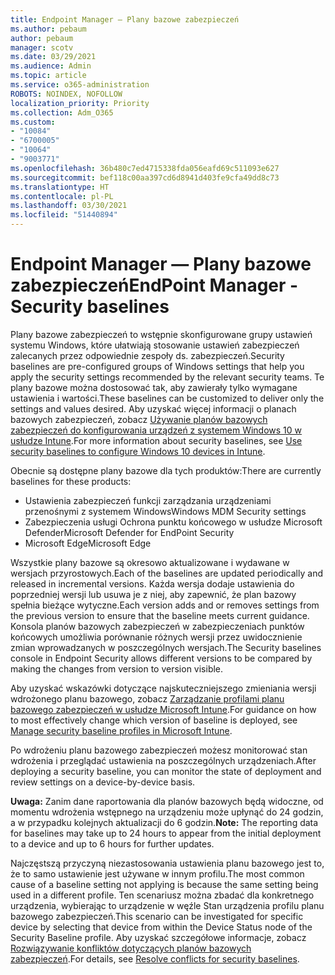 ```yaml
---
title: Endpoint Manager — Plany bazowe zabezpieczeń
ms.author: pebaum
author: pebaum
manager: scotv
ms.date: 03/29/2021
ms.audience: Admin
ms.topic: article
ms.service: o365-administration
ROBOTS: NOINDEX, NOFOLLOW
localization_priority: Priority
ms.collection: Adm_O365
ms.custom:
- "10084"
- "6700005"
- "10064"
- "9003771"
ms.openlocfilehash: 36b480c7ed4715338fda056eafd69c511093e627
ms.sourcegitcommit: bef118c00aa397cd6d8941d403fe9cfa49dd8c73
ms.translationtype: HT
ms.contentlocale: pl-PL
ms.lasthandoff: 03/30/2021
ms.locfileid: "51440894"
---
```

# <a name="endpoint-manager---security-baselines"></a><span data-ttu-id="8a85d-102">Endpoint Manager — Plany bazowe zabezpieczeń</span><span class="sxs-lookup"><span data-stu-id="8a85d-102">EndPoint Manager - Security baselines</span></span>

<span data-ttu-id="8a85d-103">Plany bazowe zabezpieczeń to wstępnie skonfigurowane grupy ustawień systemu Windows, które ułatwiają stosowanie ustawień zabezpieczeń zalecanych przez odpowiednie zespoły ds. zabezpieczeń.</span><span class="sxs-lookup"><span data-stu-id="8a85d-103">Security baselines are pre-configured groups of Windows settings that help you apply the security settings recommended by the relevant security teams.</span></span> <span data-ttu-id="8a85d-104">Te plany bazowe można dostosować tak, aby zawierały tylko wymagane ustawienia i wartości.</span><span class="sxs-lookup"><span data-stu-id="8a85d-104">These baselines can be customized to deliver only the settings and values desired.</span></span> <span data-ttu-id="8a85d-105">Aby uzyskać więcej informacji o planach bazowych zabezpieczeń, zobacz [Używanie planów bazowych zabezpieczeń do konfigurowania urządzeń z systemem Windows 10 w usłudze Intune](https://docs.microsoft.com/mem/intune/protect/security-baselines).</span><span class="sxs-lookup"><span data-stu-id="8a85d-105">For more information about security baselines, see [Use security baselines to configure Windows 10 devices in Intune](https://docs.microsoft.com/mem/intune/protect/security-baselines).</span></span>

<span data-ttu-id="8a85d-106">Obecnie są dostępne plany bazowe dla tych produktów:</span><span class="sxs-lookup"><span data-stu-id="8a85d-106">There are currently baselines for these products:</span></span>

- <span data-ttu-id="8a85d-107">Ustawienia zabezpieczeń funkcji zarządzania urządzeniami przenośnymi z systemem Windows</span><span class="sxs-lookup"><span data-stu-id="8a85d-107">Windows MDM Security settings</span></span>
- <span data-ttu-id="8a85d-108">Zabezpieczenia usługi Ochrona punktu końcowego w usłudze Microsoft Defender</span><span class="sxs-lookup"><span data-stu-id="8a85d-108">Microsoft Defender for EndPoint Security</span></span>
- <span data-ttu-id="8a85d-109">Microsoft Edge</span><span class="sxs-lookup"><span data-stu-id="8a85d-109">Microsoft Edge</span></span>

<span data-ttu-id="8a85d-110">Wszystkie plany bazowe są okresowo aktualizowane i wydawane w wersjach przyrostowych.</span><span class="sxs-lookup"><span data-stu-id="8a85d-110">Each of the baselines are updated periodically and released in incremental versions.</span></span> <span data-ttu-id="8a85d-111">Każda wersja dodaje ustawienia do poprzedniej wersji lub usuwa je z niej, aby zapewnić, że plan bazowy spełnia bieżące wytyczne.</span><span class="sxs-lookup"><span data-stu-id="8a85d-111">Each version adds and or removes settings from the previous version to ensure that the baseline meets current guidance.</span></span> <span data-ttu-id="8a85d-112">Konsola planów bazowych zabezpieczeń w zabezpieczeniach punktów końcowych umożliwia porównanie różnych wersji przez uwidocznienie zmian wprowadzanych w poszczególnych wersjach.</span><span class="sxs-lookup"><span data-stu-id="8a85d-112">The Security baselines console in Endpoint Security allows different versions to be compared by making the changes from version to version visible.</span></span>

<span data-ttu-id="8a85d-113">Aby uzyskać wskazówki dotyczące najskuteczniejszego zmieniania wersji wdrożonego planu bazowego, zobacz [Zarządzanie profilami planu bazowego zabezpieczeń w usłudze Microsoft Intune](https://docs.microsoft.com/mem/intune/protect/security-baselines-configure).</span><span class="sxs-lookup"><span data-stu-id="8a85d-113">For guidance on how to most effectively change which version of baseline is deployed, see [Manage security baseline profiles in Microsoft Intune](https://docs.microsoft.com/mem/intune/protect/security-baselines-configure).</span></span>

<span data-ttu-id="8a85d-114">Po wdrożeniu planu bazowego zabezpieczeń możesz monitorować stan wdrożenia i przeglądać ustawienia na poszczególnych urządzeniach.</span><span class="sxs-lookup"><span data-stu-id="8a85d-114">After deploying a security baseline, you can monitor the state of deployment and review settings on a device-by-device basis.</span></span>

<span data-ttu-id="8a85d-115">**Uwaga:** Zanim dane raportowania dla planów bazowych będą widoczne, od momentu wdrożenia wstępnego na urządzeniu może upłynąć do 24 godzin, a w przypadku kolejnych aktualizacji do 6 godzin.</span><span class="sxs-lookup"><span data-stu-id="8a85d-115">**Note:** The reporting data for baselines may take up to 24 hours to appear from the initial deployment to a device and up to 6 hours for further updates.</span></span> 

<span data-ttu-id="8a85d-116">Najczęstszą przyczyną niezastosowania ustawienia planu bazowego jest to, że to samo ustawienie jest używane w innym profilu.</span><span class="sxs-lookup"><span data-stu-id="8a85d-116">The most common cause of a baseline setting not applying is because the same setting being used in a different profile.</span></span> <span data-ttu-id="8a85d-117">Ten scenariusz można zbadać dla konkretnego urządzenia, wybierając to urządzenie w węźle Stan urządzenia profilu planu bazowego zabezpieczeń.</span><span class="sxs-lookup"><span data-stu-id="8a85d-117">This scenario can be investigated for specific device by selecting that device from within the Device Status node of the Security Baseline profile.</span></span> <span data-ttu-id="8a85d-118">Aby uzyskać szczegółowe informacje, zobacz [Rozwiązywanie konfliktów dotyczących planów bazowych zabezpieczeń](https://docs.microsoft.com/mem/intune/protect/security-baselines-monitor#resolve-conflicts-for-security-baselines).</span><span class="sxs-lookup"><span data-stu-id="8a85d-118">For details, see [Resolve conflicts for security baselines](https://docs.microsoft.com/mem/intune/protect/security-baselines-monitor#resolve-conflicts-for-security-baselines).</span></span>
